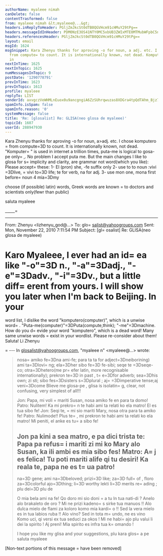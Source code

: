 ```yaml
---
authorName: myaleee nimah
canDelete: false
contentTrasformed: false
from: myaleee nimah &lt;myaleee@...&gt;
headers.inReplyToHeader: PGljZmJkcSt0dTB0QGVHcm91cHMuY29tPg==
headers.messageIdInHeader: PDM0NzE3OS41NTY0MC5xbUB3ZWIxMTE0MTMubWFpbC5ncTEueWFob28uY29tPg==
headers.referencesHeader: PGljZmJkcSt0dTB0QGVHcm91cHMuY29tPg==
layout: email
msgId: 1624
msgSnippet: Kara Zhenyu thanks for aproving -o for noun, a adj. etc. I chose komputero
  from compute= to count. It is internationally known, not dead. Komputer is used
  in
nextInTime: 1625
nextInTopic: 1625
numMessagesInTopic: 9
postDate: '1290778791'
prevInTime: 1623
prevInTopic: 1613
profile: myaleee
replyTo: LIST
senderId: axvgczVeWHMLnEuox0u9ancgngiA6ZzSUhrqwuzas8XDGra4tpQdTAhm_Bjz7g90x57mmP2S_20VMrGFNTYDYN3-Q9TjL1uq
spamInfo.isSpam: false
spamInfo.reason: '0'
systemMessage: false
title: 'Re: [glosalist] Re: GLISA(neo glosa de myaleee)'
topicId: 1607
userId: 288947930
---
```


Kara Zhenyu
thanks for aproving -o for noun, a>adj. etc. I chose komputero =
from compute=3D to 
count. It is internationally known, not dead. "Komputer=
" is used in internet a 
trillion times, puta-me is logical to gosa-pe only=
,. No problem I accept puta 
me. But the main changes I like to glosa for s=
implicity and clarity, are grammar 
not word(which you like): Please accept=
 these:
1- El (pron) she, -fe suffix only
2- use to to noun :vivi =3Dlive, =
vivi to=3D life; te for verb, na for adj.
3- use mon one, mona first before=
 noun
4 mia=3Dmy

choose (if possible) latin) words, Greek words are known =
to doctors and 
scientists only(fewr than public)

saluta
myaleee




_____=
___________________________
From: Zhenyu <lizhenyu_god@...>
To: glo=
salist@yahoogroups.com
Sent: Mon, November 22, 2010 7:11:54 PM
Subject: [gl=
osalist] Re: GLISA(neo glosa de myaleee)

  
Karo Myaleee,
I ever had an id=
ea like "-o"=3D n., "-a"=3Dadj., "-e"=3Dadv., "-i"=3Dv., but a little 
diff=
erent from yours. I will show you later when I'm back to Beijing. In your 
=
word list, I dislike the word "komputero(computer)", which is a unwise word=
. 
"Puta-me(computer)"=3DPuta(compute,think); "-me"=3Dmachine. How do you d=
evide your 
word "komputero", which is a dead word! Many same unwise words =
exist in your 
wordlist. Please re-consider about them!
Saluta!
Li Zhenyu

=
--- In glosalist@yahoogroups.com, "myaleee n" <myaleee@...> wrote:
>
> nosa=
 amiko fe=3Dna ami-fe; para ta ta for adject=3Dneiborining)
> ami ta=3Dlovi=
ng; ela=3Dher sibo fe=3D fe-sibi;
> seqe te =3Dseqe-co; otra=3Dhetero(me pr=
efer latin, more recognisable 
>internationally); prekron te=3D in past , t=
e=3Dfor adverb; sea=3Dhis own; zi sti; sibo 
>fes=3Dsisters s=3Dplural ; aj=
=3Dimperative tense;aj veni=3Dcome
> Blieve me glosa-pe , glisa is isolatin=
g, clear, not confusing, very simplest of 
>all!!!
> 
> Jon: Papa, mi voli =
mariti Susan, nosa amiko fe en para ta domo!
> Patro: Nulitem! Ka mi prekro=
n te habi ami ta relati ko ela matro! El es tua 
>sibo fe!
> Jon: Seqi te, =
mi sio mariti Mary, nosa otra para ta amiko fe!
> Patro: Nulimode!! Plus te=
, mi prekron te habi ami ta relati ko ela matro! Mi 
>peniti, el anke es tu=
a sibo fe!
> 
> Jon pa kini a sea matro, e pa dici trista te: Papa pa refus=
i mariti zi mi ko 
>Mary alo Susan, ka ili ambi es mia sibo fes!
> Matro: A=
j es felica! Tu poti mariti alife qi tu desiri! Ka reala te, papa ne es 
>t=
ua patro!
> -----
> na=3D gene; ami na=3Dbeloved; prizi=3D like; za=3D full=
 of , floro za=3Dcolorful
> ajo=3Dthing; li=3D worthy lekti li=3D merits re=
ading ; plu dei=3D plu de
> 
> O mia bela ami na fe!
> Qo doro mi sio doni =
a tu
> In tua nati-di ?
> Anelo alo brakaleto de oro ?
> Mi ne prizi kadeno=
s sirke tua manuos !!
> Alo dulca mielo  de flami za koloro  komo mia kardi=
o !!
> Sed la vera mielo es in tua labios ruba !!
> Alo vino? Sed in tota m=
undo, ne es vino
> Komo uci, qi versi ex tua seduci za okos  !
> Mi ne habi=
 ajo plu  valui li dei la spirito !
> Aj preni! Mia  spirito es infra tua k=
omando !
> 
> I hope you like my glisa  and your suggestions, plu kara glos=
a pe
> saluta
> myaleee
>


 


      

[Non-text portions of this message =
have been removed]


